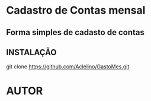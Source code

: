 # Cadastro de Contas mensal

## Forma simples de cadasto de contas ##


## INSTALAÇÃO

git clone https://github.com/Aclelino/GastoMes.git

# AUTOR


